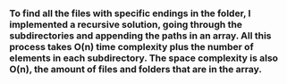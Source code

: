 ### To find all the files with specific endings in the folder, I implemented a recursive solution, going through the subdirectories and appending the paths in an array. All this process takes O(n) time complexity plus the number of elements in each subdirectory. The space complexity is also O(n), the amount of files and folders that are in the array.